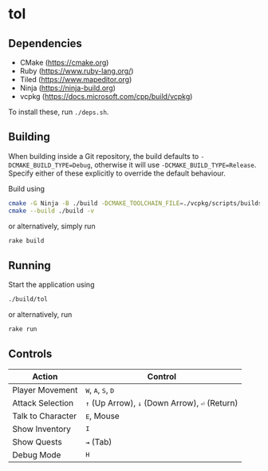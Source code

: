 # tol

## Dependencies

- CMake (https://cmake.org)
- Ruby (https://www.ruby-lang.org/)
- Tiled (https://www.mapeditor.org)
- Ninja (https://ninja-build.org)
- vcpkg (https://docs.microsoft.com/cpp/build/vcpkg)

To install these, run `./deps.sh`.

## Building

When building inside a Git repository, the build defaults to `-DCMAKE_BUILD_TYPE=Debug`,
otherwise it will use `-DCMAKE_BUILD_TYPE=Release`. Specify either of these explicitly
to override the default behaviour.

Build using

```sh
cmake -G Ninja -B ./build -DCMAKE_TOOLCHAIN_FILE=./vcpkg/scripts/buildsystems/vcpkg.cmake
cmake --build ./build -v
```

or alternatively, simply run

```sh
rake build
```

## Running

Start the application using

```sh
./build/tol
```

or alternatively, run

```sh
rake run
```

## Controls

| Action            | Control                                                                   |
|-------------------|---------------------------------------------------------------------------|
| Player Movement   | <kbd>W</kbd>, <kbd>A</kbd>, <kbd>S</kbd>, <kbd>D</kbd>                    |
| Attack Selection  | <kbd>↑</kbd> (Up Arrow), <kbd>↓</kbd> (Down Arrow), <kbd>⏎</kbd> (Return) |
| Talk to Character | <kbd>E</kbd>, Mouse                                                       |
| Show Inventory    | <kbd>I</kbd>                                                              |
| Show Quests       | <kbd>⇥</kbd> (Tab)                                                        |
| Debug Mode        | <kbd>H</kbd>                                                              |
